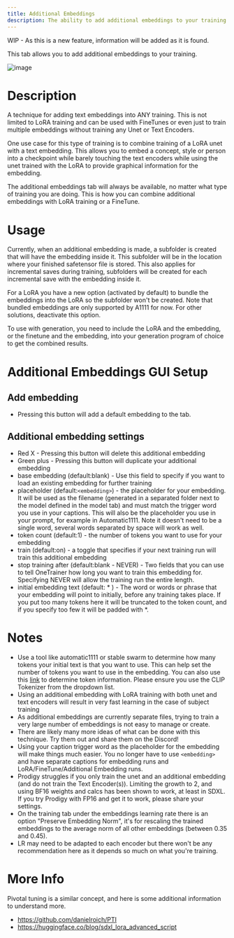 ```yaml
---
title: Additional Embeddings
description: The ability to add additional embeddings to your training. This helps embed your concept without stepping on the models encoders.
---
```

WIP - As this is a new feature, information will be added as it is found.

This tab allows you to add additional embeddings to your training.

![image](https://github.com/Nerogar/OneTrainer/assets/132208482/77a68b43-6418-42ec-916f-9d31bc2c0a36)
# Description
A technique for adding text embeddings into ANY training. This is not limited to LoRA training and can be used with FineTunes or even just to train multiple embeddings without training any Unet or Text Encoders. 

One use case for this type of training is to combine training of a LoRA unet with a text embedding. This allows you to embed a concept, style or person into a checkpoint while barely touching the text encoders while using the unet trained with the LoRA to provide graphical information for the embedding.

The additional embeddings tab will always be available, no matter what type of training you are doing. This is how you can combine additional embeddings with LoRA training or a FineTune.

# Usage
Currently, when an additional embedding is made, a subfolder is created that will have the embedding inside it. This subfolder will be in the location where your finished safetensor file is stored. This also applies for incremental saves during training, subfolders will be created for each incremental save with the embedding inside it. 

For a LoRA you have a new option (activated by default) to bundle the embeddings into the LoRA so the subfolder won't be created. Note that bundled embeddings are only supported by A1111 for now. For other solutions, deactivate this option.

To use with generation, you need to include the LoRA and the embedding, or the finetune and the embedding, into your generation program of choice to get the combined results. 

# Additional Embeddings GUI Setup
## Add embedding
* Pressing this button will add a default embedding to the tab.

## Additional embedding settings
* Red X - Pressing this button will delete this additional embedding
* Green plus - Pressing this button will duplicate your additional embedding
* base embedding (default:blank) - Use this field to specify if you want to load an existing embedding for further training
* placeholder (default:`<embedding>`) - the placeholder for your embedding. It will be used as the filename (generated in a separated folder next to the model defined in the model tab) and must match the trigger word you use in your captions. This will also be the placeholder you use in your prompt, for example in Automatic1111. Note it doesn't need to be a single word, several words separated by space will work as well.
* token count (default:1) - the number of tokens you want to use for your embedding
* train (default:on) - a toggle that specifies if your next training run will train this additional embedding
* stop training after (default:blank - NEVER) - Two fields that you can use to tell OneTrainer how long you want to train this embedding for. Specifying NEVER will allow the training run the entire length.
* initial embedding text (default: * ) - The word or words or phrase that your embedding will point to initially, before any training takes place. If you put too many tokens here it will be truncated to the token count, and if you specify too few it will be padded with *.

# Notes
* Use a tool like automatic1111 or stable swarm to determine how many tokens your initial text is that you want to use. This can help set the number of tokens you want to use in the embedding. You can also use this [link](https://novelai.net/tokenizer) to determine token information. Please ensure you use the CLIP Tokenizer from the dropdown list.
* Using an additional embedding with LoRA training with both unet and text encoders will result in very fast learning in the case of subject training
* As additional embeddings are currently separate files, trying to train a very large number of embeddings is not easy to manage or create.
* There are likely many more ideas of what can be done with this technique. Try them out and share them on the Discord!
* Using your caption trigger word as the placeholder for the embedding will make things much easier. You no longer have to use `<embedding>` and have separate captions for embedding runs and LoRA/FineTune/Additional Embedding runs.
* Prodigy struggles if you only train the unet and an additional embedding (and do not train the Text Encoder(s)). Limiting the growth to 2, and using BF16 weights and calcs has been shown to work, at least in SDXL. If you try Prodigy with FP16 and get it to work, please share your settings.
* On the training tab under the embeddings learning rate there is an option "Preserve Embedding Norm", it's for rescaling the trained embeddings to the average norm of all other embeddings (between 0.35 and 0.45).
* LR may need to be adapted to each encoder but there won't be any recommendation here as it depends so much on what you're training.

# More Info 
Pivotal tuning is a similar concept, and here is some additional information to understand more.
* https://github.com/danielroich/PTI
* https://huggingface.co/blog/sdxl_lora_advanced_script